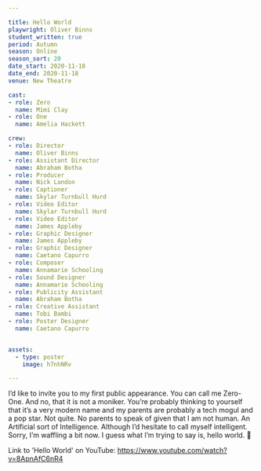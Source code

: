 ```yaml
---

title: Hello World
playwright: Oliver Binns
student_written: true
period: Autumn
season: Online
season_sort: 20
date_start: 2020-11-18
date_end: 2020-11-18
venue: New Theatre

cast:
- role: Zero
  name: Mimi Clay
- role: One
  name: Amelia Hackett

crew: 
- role: Director
  name: Oliver Binns
- role: Assistant Director 
  name: Abraham Botha
- role: Producer
  name: Nick Landon
- role: Captioner
  name: Skylar Turnbull Hurd
- role: Video Editor
  name: Skylar Turnbull Hurd
- role: Video Editor
  name: James Appleby
- role: Graphic Designer
  name: James Appleby 
- role: Graphic Designer 
  name: Caetano Capurro
- role: Composer
  name: Annamarie Schooling
- role: Sound Designer 
  name: Annamarie Schooling
- role: Publicity Assistant  
  name: Abraham Botha
- role: Creative Assistant
  name: Tobi Bambi
- role: Poster Designer
  name: Caetano Capurro


assets:
  - type: poster
    image: h7nhNRv

---
```

I’d like to invite you to my first public appearance. You can call me Zero-One. And no, that it is not a moniker. You’re probably thinking to yourself that it’s a very modern name and my parents are probably a tech mogul and a pop star. Not quite. No parents to speak of given that I am not human. An Artificial sort of Intelligence. Although I’d hesitate to call myself intelligent. Sorry, I’m waffling a bit now. I guess what I’m trying to say is, hello world. 🙂 

Link to 'Hello World' on YouTube: https://www.youtube.com/watch?v=8ApnAfC6nR4
